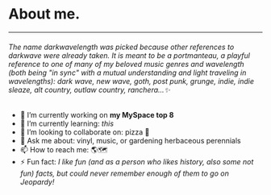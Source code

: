 # About me.
---
###### *The name darkwavelength was picked because other references to darkwave were already taken. It is meant to be a portmanteau, a playful reference to one of many of my beloved music genres and wavelength (both being "in sync" with a mutual understanding and light traveling in wavelengths): dark wave, new wave, goth, post punk, grunge, indie, indie sleaze, alt country, outlaw country, ranchera...✨*

- 🔭 I’m currently working on **my MySpace top 8**
- 🌱 I’m currently learning: *this*
- 👯 I’m looking to collaborate on: pizza 🍕
- 💬 Ask me about: vinyl, music, or gardening herbaceous perennials
- 📫 How to reach me: 🌎🗺
- ⚡ Fun fact: *I like fun (and as a person who likes history, also some not fun) facts, but could never remember enough of them to go on Jeopardy!*
<!--
REFERENCES
Markdown cheatsheet link
https://www.markdownguide.org/cheat-sheet/

Emoji cheatcheet link
https://www.webfx.com/tools/emoji-cheat-sheet/
-->
